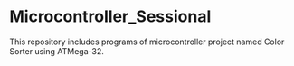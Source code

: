 # Microcontroller_Sessional
This repository includes programs of microcontroller project named Color Sorter using ATMega-32.
